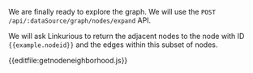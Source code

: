 We are finally ready to explore the graph. We will use the `POST /api/:dataSource/graph/nodes/expand` API.

We will ask Linkurious to return the adjacent nodes to the node with ID `{{example.nodeid}}` and the edges
within this subset of nodes.

{{editfile:getnodeneighborhood.js}}
